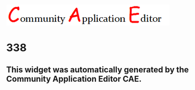 ![CAE](https://github.com/PhilCAEOrg/application-337/blob/gh-pages/frontendComponent-338/img/logo.png)  

338
===================


This widget was automatically generated by the Community Application Editor CAE.  
---------------
